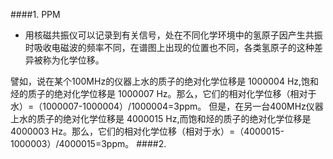 ####1. PPM
- 用核磁共振仪可以记录到有关信号，处在不同化学环境中的氢原子因产生共振时吸收电磁波的频率不同，在谱图上出现的位置也不同，各类氢原子的这种差异被称为化学位移。

譬如，说在某个100MHz的仪器上水的质子的绝对化学位移是 1000004 Hz,饱和烃的质子的绝对化学位移是 1000007 Hz。那么，它们的相对化学位移（相对于水）=（1000007-1000004）/1000004=3ppm。
但是，在另一台400MHz仪器上水的质子的绝对化学位移是 4000015 Hz,而饱和烃的质子的绝对化学位移是 4000003 Hz。那么，它们的相对化学位移（相对于水）=（4000015-1000003）/4000015=3ppm。
####2. 
